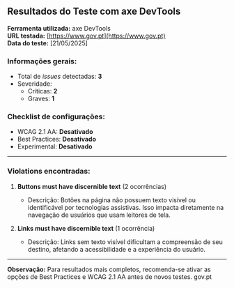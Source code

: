 ## Resultados do Teste com axe DevTools
 
**Ferramenta utilizada:** axe DevTools  
**URL testada:** [https://www.gov.pt](https://www.gov.pt)  
**Data do teste:** [21/05/2025]
 
### Informações gerais:
- Total de *issues* detectadas: **3**
- Severidade:
  - Críticas: **2**
  - Graves: **1**
 
### Checklist de configurações:
- WCAG 2.1 AA: **Desativado**
- Best Practices: **Desativado**
- Experimental: **Desativado**
 
---
 
### Violations encontradas:
 
1. **Buttons must have discernible text** (2 ocorrências)  
   - Descrição: Botões na página não possuem texto visível ou identificável por tecnologias assistivas. Isso impacta diretamente na navegação de usuários que usam leitores de tela.
 
2. **Links must have discernible text** (1 ocorrência)  
   - Descrição: Links sem texto visível dificultam a compreensão de seu destino, afetando a acessibilidade e a experiência do usuário.
 
---
 
**Observação:** Para resultados mais completos, recomenda-se ativar as opções de Best Practices e WCAG 2.1 AA antes de novos testes.
gov.pt
 
